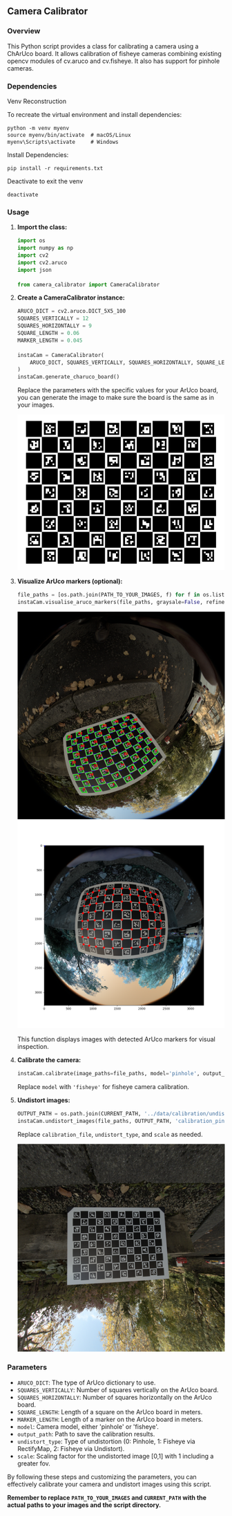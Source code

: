 ## Camera Calibrator

### Overview
This Python script provides a class for calibrating a camera using a ChArUco board. It allows calibration of fisheye cameras combining existing opencv modules of cv.aruco and cv.fisheye. It also has support for pinhole cameras.


### Dependencies
Venv Reconstruction

To recreate the virtual environment and install dependencies:

```
python -m venv myenv
source myenv/bin/activate  # macOS/Linux
myenv\Scripts\activate     # Windows
```

Install Dependencies:

```
pip install -r requirements.txt
```

Deactivate to exit the venv

```
deactivate
```



### Usage
1. **Import the class:**
   ```python
   import os
   import numpy as np
   import cv2
   import cv2.aruco
   import json

   from camera_calibrator import CameraCalibrator
   ```
2. **Create a CameraCalibrator instance:**
   ```python
   ARUCO_DICT = cv2.aruco.DICT_5X5_100
   SQUARES_VERTICALLY = 12
   SQUARES_HORIZONTALLY = 9
   SQUARE_LENGTH = 0.06
   MARKER_LENGTH = 0.045

   instaCam = CameraCalibrator(
       ARUCO_DICT, SQUARES_VERTICALLY, SQUARES_HORIZONTALLY, SQUARE_LENGTH, MARKER_LENGTH
   )
   instaCam.generate_charuco_board()
   ```
   Replace the parameters with the specific values for your ArUco board, you can generate the image to make sure the board is the same as in your images.
   
   <img src="readMe/ChArUco_Marker.png" alt="ChArUco Board">

4. **Visualize ArUco markers (optional):**
   ```python
   file_paths = [os.path.join(PATH_TO_YOUR_IMAGES, f) for f in os.listdir(PATH_TO_YOUR_IMAGES) if f.endswith(".jpg")]
   instaCam.visualise_aruco_markers(file_paths, graysale=False, refine=True, refine_with_charuco=True, window_size=(1080,720))
   ```
   
    <img src="readMe/detected_markers.png" alt="Detected Markers">
    <img src="readMe/corner_detection.png" alt="Corner Detection">
    
   This function displays images with detected ArUco markers for visual inspection.
   
5. **Calibrate the camera:**
   ```python
   instaCam.calibrate(image_paths=file_paths, model='pinhole', output_path='calibration_pinhole.json')
   ```

   Replace `model` with `'fisheye'` for fisheye camera calibration.
6. **Undistort images:**
   ```python
   OUTPUT_PATH = os.path.join(CURRENT_PATH, '../data/calibration/undistorted')
   instaCam.undistort_images(file_paths, OUTPUT_PATH, 'calibration_pinhole.json', undistort_type=0, scale=0)
   ```
   Replace `calibration_file`, `undistort_type`, and `scale` as needed.

    <img src="readMe/undistorted.jpg" alt="undistorted">


### Parameters
* `ARUCO_DICT`: The type of ArUco dictionary to use.
* `SQUARES_VERTICALLY`: Number of squares vertically on the ArUco board.
* `SQUARES_HORIZONTALLY`: Number of squares horizontally on the ArUco board.
* `SQUARE_LENGTH`: Length of a square on the ArUco board in meters.
* `MARKER_LENGTH`: Length of a marker on the ArUco board in meters.
* `model`: Camera model, either 'pinhole' or 'fisheye'.
* `output_path`: Path to save the calibration results.
* `undistort_type`: Type of undistortion (0: Pinhole, 1: Fisheye via RectifyMap, 2: Fisheye via Undistort).
* `scale`: Scaling factor for the undistorted image [0,1] with 1 including a greater fov.


By following these steps and customizing the parameters, you can effectively calibrate your camera and undistort images using this script.
 
**Remember to replace `PATH_TO_YOUR_IMAGES` and `CURRENT_PATH` with the actual paths to your images and the script directory.**
